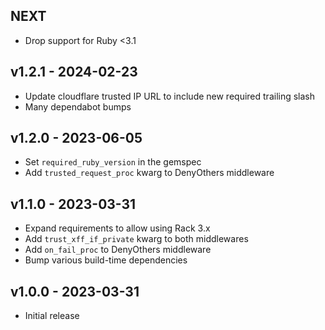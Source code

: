 NEXT
----
- Drop support for Ruby <3.1

v1.2.1 - 2024-02-23
-------------------
- Update cloudflare trusted IP URL to include new required trailing slash
- Many dependabot bumps

v1.2.0 - 2023-06-05
-------------------
- Set `required_ruby_version` in the gemspec
- Add `trusted_request_proc` kwarg to DenyOthers middleware

v1.1.0 - 2023-03-31
-------------------
- Expand requirements to allow using Rack 3.x
- Add `trust_xff_if_private` kwarg to both middlewares
- Add `on_fail_proc` to DenyOthers middleware
- Bump various build-time dependencies

v1.0.0 - 2023-03-31
-------------------
- Initial release

